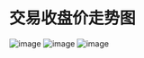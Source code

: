 # 交易收盘价走势图


![image](https://github.com/candyskyZheng/-/blob/master/images/1565582686(1).png)
![image](https://github.com/candyskyZheng/-/blob/master/images/1565582736(1).png)
![image](https://github.com/candyskyZheng/-/blob/master/images/1565582746(1).png)
